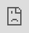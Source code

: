 ```yaml
---
title: "What is the Length of the Free Throw Line?"
description: ""
date: 2022-05-07
categories: 
tags: 
thumbnail: https://tse1.mm.bing.net/th?q=What%20Is%20The%20Length%20Of%20The%20Free%20Throw%20Line%3F&w=800&h=500&c=1&rs=1
author: "Osgood"
showToc: true
TocOpen: true
draft: false
hidemeta: false
comments: false
disableHLJS: true # to disable highlightjs
disableShare: false
disableHLJS: false
hideSummary: false
searchHidden: true
ShowReadingTime: true
ShowBreadCrumbs: true
ShowPostNavLinks: true
ShowWordCount: true
ShowRssButtonInSectionTermList: true
UseHugoToc: false
ShowShareButtons: true
---
```


<center>
	<img src="https://tse1.mm.bing.net/th?q=What%20Is%20The%20Length%20Of%20The%20Free%20Throw%20Line%3F&w=800&h=500&c=1&rs=1" alt="What Is The Length Of The Free Throw Line?" width="800" height="500" style="display: block; width: 100%; height: auto">
</center>

<p>The free throw line is one of the most important lines in the world of basketball. It is the line from which a shooter must shoot a free throw in order to score a point. The length of the free throw line is the same for all levels of basketball, from youth to professional. It is also the same for both men's and women's basketball.</p>

<p>In the National Basketball Association (NBA), the length of the free throw line is 15 feet (4.57 meters) from the point of the basket. This distance is measured from the backboard to the front of the rim. In other words, the shooter must stand at least 15 feet away from the basket in order to shoot a free throw. This distance has remained the same since the organization was founded in 1946.</p>

<p>The length of the free throw line is the same in college basketball as well. The National Collegiate Athletic Association (NCAA) states that the free throw line should be 15 feet (4.57 meters) from the point of the basket. This distance is measured from the backboard to the front of the rim. Again, the shooter must stand at least 15 feet away from the basket in order to shoot a free throw.</p>

<p>The length of the free throw line is also the same for high school basketball. The National Federation of State High School Associations (NFHS) states that the free throw line should be 15 feet (4.57 meters) from the point of the basket. This distance is measured from the backboard to the front of the rim. Again, the shooter must stand at least 15 feet away from the basket in order to shoot a free throw.</p>

<p>The length of the free throw line is also the same for international basketball competitions. The International Basketball Federation (FIBA) states that the free throw line should be 15 feet (4.57 meters) from the point of the basket. This distance is measured from the backboard to the front of the rim. Again, the shooter must stand at least 15 feet away from the basket in order to shoot a free throw.</p>

<p>The length of the free throw line is also the same for women's professional basketball. The Women's National Basketball Association (WNBA) states that the free throw line should be 15 feet (4.57 meters) from the point of the basket. This distance is measured from the backboard to the front of the rim. Again, the shooter must stand at least 15 feet away from the basket in order to shoot a free throw.</p>

<p>The free throw line is an important part of the game of basketball. It is the line from which a shooter must shoot a free throw in order to score a point. The length of the free throw line is the same for all levels of basketball, from youth to professional, as well as for both men's and women's basketball. In the National Basketball Association (NBA), the National Collegiate Athletic Association (NCAA), the National Federation of State High School Associations (NFHS), the International Basketball Federation (FIBA), and the Women's National Basketball Association (WNBA), the free throw line should be 15 feet (4.57 meters) from the point of the basket, measured from the backboard to the front of the rim. The shooter must stand at least 15 feet away from the basket in order to shoot a free throw.</p>

<h2>How Far Away is the Free Throw Line?</h2>

<p>The free throw line is 15 feet (4.57 meters) away from the point of the basket. This distance is measured from the backboard to the front of the rim. The shooter must stand at least 15 feet away from the basket in order to shoot a free throw.</p>

<h2>What is the Standard Size of the Free Throw Line?</h2>

<p>The standard size of the free throw line is 15 feet (4.57 meters) from the point of the basket. This distance is measured from the backboard to the front of the rim. The shooter must stand at least 15 feet away from the basket in order to shoot a free throw.</p>

<h2>What Are the Rules for Shooting a Free Throw?</h2>

<p>The rules for shooting a free throw depend on the level of basketball being played. Generally speaking, the shooter must stand at least 15 feet away from the basket, with both feet on the free throw line. The shooter must also release the ball before it touches the rim or backboard. If the shooter does not follow these rules, the shot will not count.</p>

<h2>What is the Penalty for Missing a Free Throw?</h2>

<p>The penalty for missing a free throw depends on the level of basketball being played. Generally speaking, there is no penalty for missing a free throw. However, if the shooter commits a violation while shooting a free throw, such as stepping on the line or releasing the ball before it touches the rim or backboard, the shot will not count and the team may be assessed a technical foul.</p>

<h2>What is the Difference Between a Free Throw and a Regular Shot?</h2>

<p>The main difference between a free throw and a regular shot is that a free throw must be taken from a specific distance—15 feet (4.57 meters) away from the point of the basket. In addition, the shooter must release the ball before it touches the rim or backboard. If the shooter does not follow these rules, the shot will not count.</p>

<h2>Frequently Asked Questions</h2>

<h3>What is the Length of the Free Throw Line?</h3>

<p>The length of the free throw line is 15 feet (4.57 meters) from the point of the basket. This distance is measured from the backboard to the front of the rim. The shooter must stand at least 15 feet away from the basket in order to shoot a free throw.</p>

<h3>How Far Away is the Free Throw Line?</h3>

<p>The free throw line is 15 feet (4.57 meters) away from the point of the basket. This distance is measured from the backboard to the front of the rim. The shooter must stand at least 15 feet away from the basket in order to shoot a free throw.</p>

<h3>What is the Standard Size of the Free Throw Line?</h3>

<p>The standard size of the free throw line is 15 feet (4.57 meters) from the point of the basket. This distance is measured from the backboard to the front of the rim. The shooter must stand at least 15 feet away from the basket in order to shoot a free throw.</p>

<h3>What Are the Rules for Shooting a Free Throw?</h3>

<p>The rules for shooting a free throw depend on the level of basketball being played. Generally speaking, the shooter must stand at least 15 feet away from the basket, with both feet on the free throw line. The shooter must also release the ball before it touches the rim or backboard. If the shooter does not follow these rules, the shot will not count.</p>

<h3>What is the Penalty for Missing a Free Throw?</h3>

<p>The penalty for missing a free throw depends on the level of basketball being played. Generally speaking, there is no penalty for missing a free throw. However, if the shooter commits a violation while shooting a free throw, such as stepping on the line or releasing the ball before it touches the rim or backboard, the shot will not count and the team may be assessed a technical foul.</p>

<h3>What is the Difference Between a Free Throw and a Regular Shot?</h3>

<p>The main difference between a free throw and a regular shot is that a free throw must be taken from a specific distance—15 feet (4.57 meters) away from the point of the basket. In addition, the shooter must release the ball before it touches the rim or backboard. If the shooter does not follow these rules, the shot will not count.</p>

<h3>How Many Points Does a Free Throw Earn?</h3>

<p>A free throw earns one point for the team that is shooting it. However, if the shooter commits a violation while shooting a free throw, such as stepping on the line or releasing the ball before it touches the rim or backboard, the shot will not count and the team will not earn any points.</p>

<h3>Are Free Throws Worth More Than Regular Shots?</h3>

<p>No, free throws are not worth more than regular shots. Both types of shots earn one point for the team that is shooting them. However, since free throws are unguarded shots, they may be easier to make than regular shots.</p>

<h3>What is an And-One Free Throw?</h3>

<p>An and-one free throw is an additional free throw that is awarded when a player is fouled while in the act of shooting a field goal attempt. If the player makes the first free throw, he or she is awarded an additional free throw.</p>

<h3>Are There Different Rules for Shooting a Free Throw in High School?</

<div style="position: relative; padding-bottom: 56.25%; overflow: hidden"><iframe src="https://www.youtube.com/embed/3xsO23CTxBU" frameborder="0" allow="accelerometer; autoplay; clipboard-write; encrypted-media; gyroscope; picture-in-picture; web-share" allowfullscreen style="position: absolute; top: 0; left: 0; width: 100%; height: 100%;"></iframe>
</div>